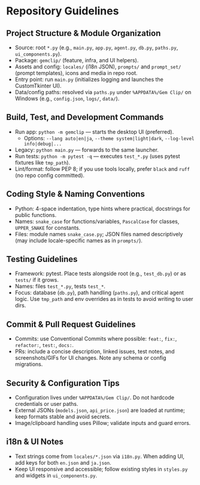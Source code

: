# Repository Guidelines

## Project Structure & Module Organization
- Source: root `*.py` (e.g., `main.py`, `app.py`, `agent.py`, `db.py`, `paths.py`, `ui_components.py`).
- Package: `gemclip/` (feature, infra, and UI helpers).
- Assets and config: `locales/` (i18n JSON), `prompts/` and `prompt_set/` (prompt templates), icons and media in repo root.
- Entry point: run `main.py` (initializes logging and launches the CustomTkinter UI).
- Data/config paths: resolved via `paths.py` under `%APPDATA%/Gem Clip/` on Windows (e.g., `config.json`, `logs/`, `data/`).

## Build, Test, and Development Commands
- Run app: `python -m gemclip` — starts the desktop UI (preferred).
  - Options: `--lang auto|en|ja`, `--theme system|light|dark`, `--log-level info|debug|...`
- Legacy: `python main.py` — forwards to the same launcher.
- Run tests: `python -m pytest -q` — executes `test_*.py` (uses pytest fixtures like `tmp_path`).
- Lint/format: follow PEP 8; if you use tools locally, prefer `black` and `ruff` (no repo config committed).

## Coding Style & Naming Conventions
- Python: 4-space indentation, type hints where practical, docstrings for public functions.
- Names: `snake_case` for functions/variables, `PascalCase` for classes, `UPPER_SNAKE` for constants.
- Files: module names `snake_case.py`; JSON files named descriptively (may include locale-specific names as in `prompts/`).

## Testing Guidelines
- Framework: pytest. Place tests alongside root (e.g., `test_db.py`) or as `tests/` if it grows.
- Names: files `test_*.py`, tests `test_*`.
- Focus: database (`db.py`), path handling (`paths.py`), and critical agent logic. Use `tmp_path` and env overrides as in tests to avoid writing to user dirs.

## Commit & Pull Request Guidelines
- Commits: use Conventional Commits where possible: `feat:`, `fix:`, `refactor:`, `test:`, `docs:`.
- PRs: include a concise description, linked issues, test notes, and screenshots/GIFs for UI changes. Note any schema or config migrations.

## Security & Configuration Tips
- Configuration lives under `%APPDATA%/Gem Clip/`. Do not hardcode credentials or user paths.
- External JSONs (`models.json`, `api_price.json`) are loaded at runtime; keep formats stable and avoid secrets.
- Image/clipboard handling uses Pillow; validate inputs and guard errors.

## i18n & UI Notes
- Text strings come from `locales/*.json` via `i18n.py`. When adding UI, add keys for both `en.json` and `ja.json`.
- Keep UI responsive and accessible; follow existing styles in `styles.py` and widgets in `ui_components.py`.
